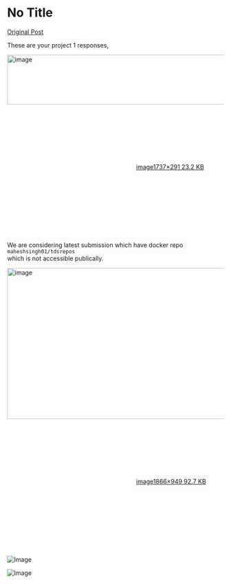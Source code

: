 # No Title

[Original Post](https://discourse.onlinedegree.iitm.ac.in/t/171141/462)

<p>These are your project 1 responses,<br>
<div class="lightbox-wrapper"><a class="lightbox" href="https://europe1.discourse-cdn.com/flex013/uploads/iitm/original/3X/a/7/a73f7a58a671b757d3df0929df3e0aa912955e6c.png" data-download-href="/uploads/short-url/nRxJMiuYj88WV3hfVjfdjtzAJ8o.png?dl=1" title="image" rel="noopener nofollow ugc"><img src="https://europe1.discourse-cdn.com/flex013/uploads/iitm/optimized/3X/a/7/a73f7a58a671b757d3df0929df3e0aa912955e6c_2_690x115.png" alt="image" data-base62-sha1="nRxJMiuYj88WV3hfVjfdjtzAJ8o" width="690" height="115" srcset="https://europe1.discourse-cdn.com/flex013/uploads/iitm/optimized/3X/a/7/a73f7a58a671b757d3df0929df3e0aa912955e6c_2_690x115.png, https://europe1.discourse-cdn.com/flex013/uploads/iitm/optimized/3X/a/7/a73f7a58a671b757d3df0929df3e0aa912955e6c_2_1035x172.png 1.5x, https://europe1.discourse-cdn.com/flex013/uploads/iitm/optimized/3X/a/7/a73f7a58a671b757d3df0929df3e0aa912955e6c_2_1380x230.png 2x" data-dominant-color="191E25"><div class="meta"><svg class="fa d-icon d-icon-far-image svg-icon" aria-hidden="true"><use href="#far-image"></use></svg><span class="filename">image</span><span class="informations">1737×291 23.2 KB</span><svg class="fa d-icon d-icon-discourse-expand svg-icon" aria-hidden="true"><use href="#discourse-expand"></use></svg></div></a></div></p>
<p>We are considering latest submission which have docker repo <code>maheshsingh01/tdsrepos </code><br>
which is not accessible publically.<br>
<div class="lightbox-wrapper"><a class="lightbox" href="https://europe1.discourse-cdn.com/flex013/uploads/iitm/original/3X/1/7/174c8e4e8ad4c6e537203447df3d370b0efa8782.png" data-download-href="/uploads/short-url/3k707SsLTwpU5fIttlYi4yib67M.png?dl=1" title="image" rel="noopener nofollow ugc"><img src="https://europe1.discourse-cdn.com/flex013/uploads/iitm/optimized/3X/1/7/174c8e4e8ad4c6e537203447df3d370b0efa8782_2_690x350.png" alt="image" data-base62-sha1="3k707SsLTwpU5fIttlYi4yib67M" width="690" height="350" srcset="https://europe1.discourse-cdn.com/flex013/uploads/iitm/optimized/3X/1/7/174c8e4e8ad4c6e537203447df3d370b0efa8782_2_690x350.png, https://europe1.discourse-cdn.com/flex013/uploads/iitm/optimized/3X/1/7/174c8e4e8ad4c6e537203447df3d370b0efa8782_2_1035x525.png 1.5x, https://europe1.discourse-cdn.com/flex013/uploads/iitm/optimized/3X/1/7/174c8e4e8ad4c6e537203447df3d370b0efa8782_2_1380x700.png 2x" data-dominant-color="154161"><div class="meta"><svg class="fa d-icon d-icon-far-image svg-icon" aria-hidden="true"><use href="#far-image"></use></svg><span class="filename">image</span><span class="informations">1866×949 92.7 KB</span><svg class="fa d-icon d-icon-discourse-expand svg-icon" aria-hidden="true"><use href="#discourse-expand"></use></svg></div></a></div></p>

![Image](https://europe1.discourse-cdn.com/flex013/uploads/iitm/optimized/3X/1/7/174c8e4e8ad4c6e537203447df3d370b0efa8782_2_690x350.png)

![Image](https://europe1.discourse-cdn.com/flex013/uploads/iitm/optimized/3X/a/7/a73f7a58a671b757d3df0929df3e0aa912955e6c_2_690x115.png)